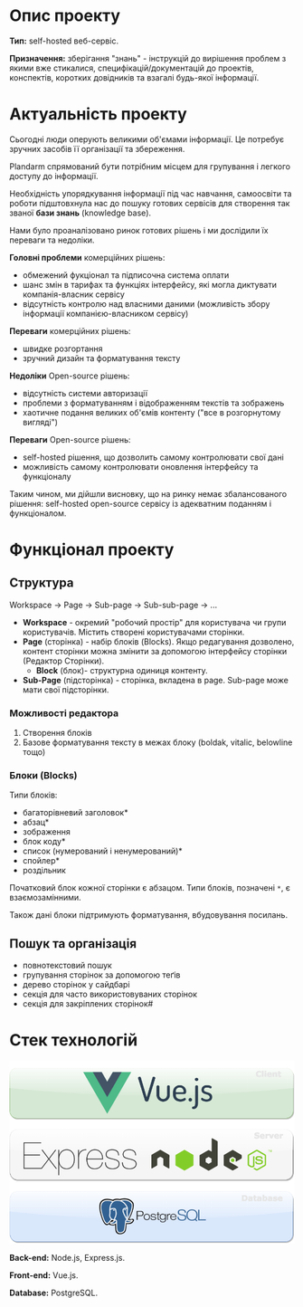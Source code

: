 
# Опис проекту

**Тип:** self-hosted веб-сервіс.

**Призначення:** зберігання "знань" - інструкцій до вирішення проблем з якими вже стикалися, специфікацій/документацій до проектів, конспектів, коротких довідників та взагалі будь-якої інформації.

# Актуальність проекту

Сьогодні люди оперують великими об'ємами інформації. Це потребує зручних засобів її організації та збереження.

Plandarm спрямований бути потрібним місцем для групування і легкого доступу до інформації.

Необхідність упорядкування інформації під час навчання, самоосвіти та роботи підштовхнула нас до пошуку готових сервісів для створення так званої **бази знань** (knowledge base). 

Нами було проаналізовано ринок готових рішень і ми дослідили їх переваги та недоліки. 

**Головні проблеми** комерційних рішень:

- обмежений фукціонал та підписочна система оплати
- шанс змін в тарифах та функціях інтерфейсу, які могла диктувати компанія-власник сервісу
- відсутність контролю над власними даними (можливість збору інформації компанією-власником сервісу)

**Переваги** комерційних рішень:

- швидке розгортання
- зручний дизайн та форматування тексту

**Недоліки** Open-source рішень:

- відсутність системи авторизації
- проблеми з форматуванням і відображенням текстів та зображень
- хаотичне подання великих об'ємів контенту ("все в розгорнутому вигляді")

**Переваги** Open-source рішень:

- self-hosted рішення, що дозволить самому контролювати свої дані
- можливість самому контролювати оновлення інтерфейсу та функціоналу

Таким чином, ми дійшли висновку, що на ринку немає збалансованого рішення: self-hosted open-source сервісу із адекватним поданням і функціоналом.

# Функціонал проекту

## Структура

Workspace → Page → Sub-page → Sub-sub-page → ... 

- **Workspace** - окремий "робочий простір" для користувача чи групи користувачів. Містить створені користувачами сторінки.
- **Page** (сторінка) -  набір блоків (Blocks). Якщо редагування дозволено, контент сторінки можна змінити за допомогою інтерфейсу сторінки (Редактор Сторінки).
    - **Block** (блок)- структурна одиниця контенту.
- **Sub-Page** (підсторінка) - сторінка, вкладена в page. Sub-page може мати свої підсторінки.

### Можливості редактора

1. Створення блоків
2. Базове форматування тексту в межах блоку (boldak, vitalic, belowline тощо)

### Блоки (Blocks)

Типи блоків:

- багаторівневий заголовок*
- абзац*
- зображення
- блок коду*
- список (нумерований і ненумерований)*
- спойлер*
- роздільник

Початковий блок кожної сторінки є абзацом. Типи блоків, позначені `*`, є взаємозамінними.

Також дані блоки підтримують форматування, вбудовування посилань.

## Пошук та організація

- повнотекстовий пошук
- групування сторінок за допомогою теґів
- дерево сторінок у сайдбарі
- секція для часто використовуваних сторінок
- секція для закріплених сторінок#

# Стек технологій

![stack](img/stack.png "Stack")

**Back-end:** Node.js, Express.js.

**Front-end:** Vue.js.

**Database:** PostgreSQL.
